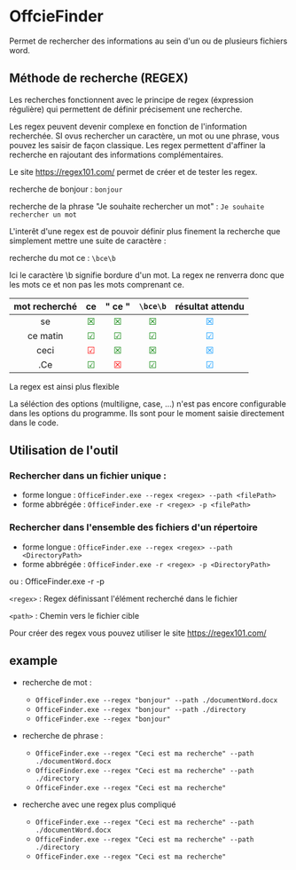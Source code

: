 # OffcieFinder
Permet de rechercher des informations au sein d'un ou de plusieurs fichiers word.

## Méthode de recherche (REGEX)
Les recherches fonctionnent avec le principe de regex (éxpression régulière) qui permettent de définir précisement une recherche.

Les regex peuvent devenir complexe en fonction de l'information recherchée. SI ovus rechercher un caractère, un mot ou une phrase, vous pouvez les saisir de façon classique. Les regex permettent d'affiner la recherche en rajoutant des informations complémentaires.

Le site https://regex101.com/  permet de créer et de tester les regex.

recherche de bonjour : `bonjour`

recherche de la phrase "Je souhaite rechercher un mot" : `Je souhaite rechercher un mot`

L'interêt d'une regex est de pouvoir définir plus finement la recherche que simplement mettre une suite de caractère :

 recherche du mot ce : `\bce\b`

 Ici le caractère \b signifie bordure d'un mot. La regex ne renverra donc que les mots ce et non pas les mots comprenant ce.

 |mot recherché| ce | " ce "  | `\bce\b`|résultat attendu|
 |:------:|:------:|:---------:|:----:|:---:|
 | se | <span style="color:green">☒</span> | <span style="color:green">☒</span> |<span style="color:green">☒</span> | <span style="color:RGB(0,150,255)">☒</span>|
 | ce matin | <span style="color:green">☑</span> | <span style="color:green">☑</span> |<span style="color:green">☑</span> |<span style="color:RGB(0,150,255)">☑</span>|
 |ceci | <span style="color:red">☑</span> | <span style="color:green">☒</span>|<span style="color:green">☒</span> |<span style="color:RGB(0,150,255)">☒</span>|
 |.Ce| <span style="color:green">☑</span> | <span style="color:red">☒</span> | <span style="color:green">☑</span> |<span style="color:RGB(0,150,255)">☑</span>| 



 La regex est ainsi plus flexible

La séléction des options (multiligne, case, ...) n'est pas encore configurable dans les options du programme. Ils sont pour le moment saisie directement dans le code.

## Utilisation de l'outil
### Rechercher dans un fichier unique :
- forme longue : `OfficeFinder.exe --regex <regex> --path <filePath>`
- forme abbrégée : `OfficeFinder.exe -r <regex> -p <filePath>`
### Rechercher dans l'ensemble des fichiers d'un répertoire
- forme longue : `OfficeFinder.exe --regex <regex> --path <DirectoryPath>`
- forme abbrégée : `OfficeFinder.exe -r <regex> -p <DirectoryPath>`

ou : OfficeFinder.exe -r <regex> -p <path>

`<regex>` : Regex définissant l'élément recherché dans le fichier

`<path>` : Chemin vers le fichier cible

Pour créer des regex vous pouvez utiliser le site https://regex101.com/ 


## example

- recherche de mot :
    - `OfficeFinder.exe --regex "bonjour" --path ./documentWord.docx`
    - `OfficeFinder.exe --regex "bonjour" --path ./directory`
    - `OfficeFinder.exe --regex "bonjour"`

- recherche de phrase :
    - `OfficeFinder.exe --regex "Ceci est ma recherche" --path ./documentWord.docx`
    - `OfficeFinder.exe --regex "Ceci est ma recherche" --path ./directory`
    - `OfficeFinder.exe --regex "Ceci est ma recherche"`

- recherche avec une regex plus compliqué 
    - `OfficeFinder.exe --regex "Ceci est ma recherche" --path ./documentWord.docx`
    - `OfficeFinder.exe --regex "Ceci est ma recherche" --path ./directory`
    - `OfficeFinder.exe --regex "Ceci est ma recherche"`
